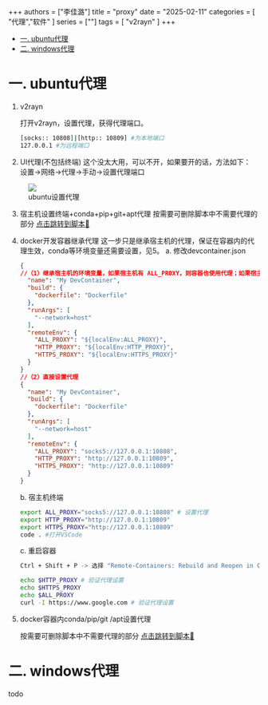 +++
authors = ["李佳潞"]
title = "proxy"
date = "2025-02-11"
categories = [
    "代理","软件"
]
series = [""]
tags = [
   "v2rayn"
]
+++

- [一. ubuntu代理](#一-ubuntu代理)
- [二. windows代理](#二-windows代理)

# 一. ubuntu代理

1. v2rayn

    打开v2rayn，设置代理，获得代理端口。
    ```bash
    [socks:: 10808]|[http:: 10809] #为本地端口
    127.0.0.1 #为远程端口
    ```

2. UI代理(不包括终端)
  这个没太大用，可以不开，如果要开的话，方法如下：
  设置->网络->代理->手动->设置代理端口
  <section>
              <div class="container">
                  <div class="image">
                      <figure>
                          <img src="/images/work-record/proxy.png",alt="proxy",loading="lazy">
                          <figcaption>ubuntu设置代理</figcaption>
                      </figure>
                  </div>
              </div>
          </section>

3. 宿主机设置终端+conda+pip+git+apt代理
   按需要可删除脚本中不需要代理的部分
<a href="https://heirenlop.github.io/%E5%B7%A5%E4%BD%9C%E8%AE%B0%E5%BD%95/shell/#sections4">点击跳转到脚本🔗</a>


4. docker开发容器继承代理
   这一步只是继承宿主机的代理，保证在容器内的代理生效，conda等环境变量还需要设置，见5。
   a. 修改devcontainer.json

    ```json
    {
    //（1）继承宿主机的环境变量，如果宿主机有 ALL_PROXY，则容器也使用代理；如果宿主机没设置 ALL_PROXY，则容器不会使用代理。一般用这种方法就行。
      "name": "My DevContainer",
      "build": {
        "dockerfile": "Dockerfile"
      },
      "runArgs": [
        "--network=host"
      ],
      "remoteEnv": {
        "ALL_PROXY": "${localEnv:ALL_PROXY}",
        "HTTP_PROXY": "${localEnv:HTTP_PROXY}",
        "HTTPS_PROXY": "${localEnv:HTTPS_PROXY}"
      }
    }
    //（2）直接设置代理
    {
      "name": "My DevContainer",
      "build": {
        "dockerfile": "Dockerfile"
      },
      "runArgs": [
        "--network=host"
      ],
      "remoteEnv": {
        "ALL_PROXY": "socks5://127.0.0.1:10808",
        "HTTP_PROXY": "http://127.0.0.1:10809",
        "HTTPS_PROXY": "http://127.0.0.1:10809"
      }
    }
    ```

    b. 宿主机终端
    ```bash
    export ALL_PROXY="socks5://127.0.0.1:10808" # 设置代理
    export HTTP_PROXY="http://127.0.0.1:10809"
    export HTTPS_PROXY="http://127.0.0.1:10809"
    code . #打开VSCode
    ```
    c. 重启容器

    ```bash
    Ctrl + Shift + P -> 选择 "Remote-Containers: Rebuild and Reopen in Container"

    echo $HTTP_PROXY # 验证代理设置
    echo $HTTPS_PROXY
    echo $ALL_PROXY 
    curl -I https://www.google.com # 验证代理设置

    ```

5. docker容器内conda/pip/git /apt设置代理

   按需要可删除脚本中不需要代理的部分
<a href="https://heirenlop.github.io/%E5%B7%A5%E4%BD%9C%E8%AE%B0%E5%BD%95/shell/#sections4">点击跳转到脚本🔗</a>


# 二. windows代理

todo